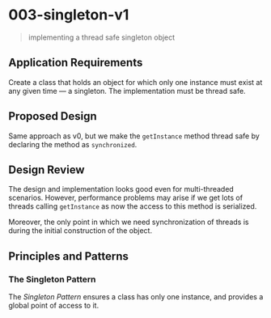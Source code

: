 # 003-singleton-v1
> implementing a thread safe singleton object

## Application Requirements
Create a class that holds an object for which only one instance must exist at any given time &mdash; a singleton. The implementation must be thread safe.

## Proposed Design
Same approach as v0, but we make the `getInstance` method thread safe by declaring the method as `synchronized`.

## Design Review
The design and implementation looks good even for multi-threaded scenarios. However, performance problems may arise if we get lots of threads calling `getInstance` as now the access to this method is serialized.

Moreover, the only point in which we need synchronization of threads is during the initial construction of the object.

## Principles and Patterns

### The Singleton Pattern
The *Singleton Pattern* ensures a class has only one instance, and provides a global point of access to it.